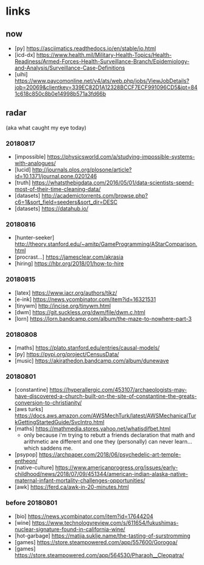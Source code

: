 # links

## now  

* [py] https://asciimatics.readthedocs.io/en/stable/io.html  
* [icd-dx] https://www.health.mil/Military-Health-Topics/Health-Readiness/Armed-Forces-Health-Surveillance-Branch/Epidemiology-and-Analysis/Surveillance-Case-Definitions  
* [uihi] https://www.paycomonline.net/v4/ats/web.php/jobs/ViewJobDetails?job=20069&clientkey=339EC82D1A12328BCCF7ECF991096CD5&jpt=841c618c850c8b0e14998b571a3fd66b  

## radar  
(aka what caught my eye today)  

### 20180817

* [impossible] https://physicsworld.com/a/studying-impossible-systems-with-analogues/
* [lucid] http://journals.plos.org/plosone/article?id=10.1371/journal.pone.0201246
* [truth] https://whatsthebigdata.com/2016/05/01/data-scientists-spend-most-of-their-time-cleaning-data/
* [datasets] http://academictorrents.com/browse.php?c6=1&sort_field=seeders&sort_dir=DESC
* [datasets] https://datahub.io/

### 20180816

* [hunter-seeker] http://theory.stanford.edu/~amitp/GameProgramming/AStarComparison.html
* [procrast...] https://jamesclear.com/akrasia
* [hiring] https://hbr.org/2018/01/how-to-hire

### 20180815

* [latex] https://www.iacr.org/authors/tikz/
* [e-ink] https://news.ycombinator.com/item?id=16321531
* [tinywm] http://incise.org/tinywm.html
* [dwm] https://git.suckless.org/dwm/file/dwm.c.html
* [lorn] https://lorn.bandcamp.com/album/the-maze-to-nowhere-part-3

### 20180808

* [maths] https://plato.stanford.edu/entries/causal-models/  
* [py] https://pypi.org/project/CensusData/  
* [music] https://akirathedon.bandcamp.com/album/dunewave

### 20180801  

* [constantine] https://hyperallergic.com/453107/archaeologists-may-have-discovered-a-church-built-on-the-site-of-constantine-the-greats-conversion-to-christianity/
* [aws turks] https://docs.aws.amazon.com/AWSMechTurk/latest/AWSMechanicalTurkGettingStartedGuide/SvcIntro.html
* [maths] https://mathmedia.stores.yahoo.net/whatisdifbet.html
  * only because i'm trying to rebutt a friends declaration that math and arithmetic are different and one they (personally) can never learn... which saddens me.
* [psypop] https://archpaper.com/2018/06/psychedelic-art-temple-entheon/
* [native-culture] https://www.americanprogress.org/issues/early-childhood/news/2018/07/09/451344/american-indian-alaska-native-maternal-infant-mortality-challenges-opportunities/
* [awk] https://ferd.ca/awk-in-20-minutes.html

### before 20180801

* [bio] https://news.ycombinator.com/item?id=17644204
* [wine] https://www.technologyreview.com/s/611654/fukushimas-nuclear-signature-found-in-california-wine/
* [hot-garbage] https://matija.suklje.name/the-tasting-of-surstromming
* [games] https://store.steampowered.com/app/557600/Gorogoa/
* [games] https://store.steampowered.com/app/564530/Pharaoh__Cleopatra/
